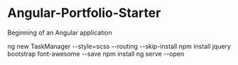 # Angular-Portfolio-Starter
Beginning of an Angular application


ng new TaskManager --style=scss --routing --skip-install
npm install jquery bootstrap font-awesome --save
npm install
ng serve --open

